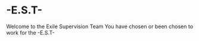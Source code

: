 # -E.S.T-
Welcome to the Exile Supervision Team
You have chosen or been chosen to work for the -E.S.T-
